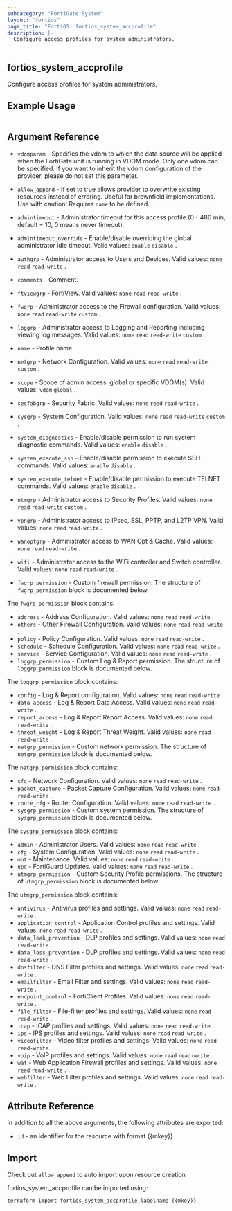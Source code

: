 ```yaml
---
subcategory: "FortiGate System"
layout: "fortios"
page_title: "FortiOS: fortios_system_accprofile"
description: |-
  Configure access profiles for system administrators.
---
```


## fortios_system_accprofile
Configure access profiles for system administrators.

## Example Usage

```hcl

```

## Argument Reference
* `vdomparam` - Specifies the vdom to which the data source will be applied when the FortiGate unit is running in VDOM mode. Only one vdom can be specified. If you want to inherit the vdom configuration of the provider, please do not set this parameter.
* `allow_append` - If set to true allows provider to overwrite existing resources instead of erroring. Useful for brownfield implementations. Use with caution! Requires `name` to be defined.

* `admintimeout` - Administrator timeout for this access profile (0 - 480 min, default = 10, 0 means never timeout).
* `admintimeout_override` - Enable/disable overriding the global administrator idle timeout. Valid values: `enable` `disable` .
* `authgrp` - Administrator access to Users and Devices. Valid values: `none` `read` `read-write` .
* `comments` - Comment.
* `ftviewgrp` - FortiView. Valid values: `none` `read` `read-write` .
* `fwgrp` - Administrator access to the Firewall configuration. Valid values: `none` `read` `read-write` `custom` .
* `loggrp` - Administrator access to Logging and Reporting including viewing log messages. Valid values: `none` `read` `read-write` `custom` .
* `name` - Profile name.
* `netgrp` - Network Configuration. Valid values: `none` `read` `read-write` `custom` .
* `scope` - Scope of admin access: global or specific VDOM(s). Valid values: `vdom` `global` .
* `secfabgrp` - Security Fabric. Valid values: `none` `read` `read-write` .
* `sysgrp` - System Configuration. Valid values: `none` `read` `read-write` `custom` .
* `system_diagnostics` - Enable/disable permission to run system diagnostic commands. Valid values: `enable` `disable` .
* `system_execute_ssh` - Enable/disable permission to execute SSH commands. Valid values: `enable` `disable` .
* `system_execute_telnet` - Enable/disable permission to execute TELNET commands. Valid values: `enable` `disable` .
* `utmgrp` - Administrator access to Security Profiles. Valid values: `none` `read` `read-write` `custom` .
* `vpngrp` - Administrator access to IPsec, SSL, PPTP, and L2TP VPN. Valid values: `none` `read` `read-write` .
* `wanoptgrp` - Administrator access to WAN Opt & Cache. Valid values: `none` `read` `read-write` .
* `wifi` - Administrator access to the WiFi controller and Switch controller. Valid values: `none` `read` `read-write` .
* `fwgrp_permission` - Custom firewall permission. The structure of `fwgrp_permission` block is documented below.

The `fwgrp_permission` block contains:

* `address` - Address Configuration. Valid values: `none` `read` `read-write` .
* `others` - Other Firewall Configuration. Valid values: `none` `read` `read-write` .
* `policy` - Policy Configuration. Valid values: `none` `read` `read-write` .
* `schedule` - Schedule Configuration. Valid values: `none` `read` `read-write` .
* `service` - Service Configuration. Valid values: `none` `read` `read-write` .
* `loggrp_permission` - Custom Log & Report permission. The structure of `loggrp_permission` block is documented below.

The `loggrp_permission` block contains:

* `config` - Log & Report configuration. Valid values: `none` `read` `read-write` .
* `data_access` - Log & Report Data Access. Valid values: `none` `read` `read-write` .
* `report_access` - Log & Report Report Access. Valid values: `none` `read` `read-write` .
* `threat_weight` - Log & Report Threat Weight. Valid values: `none` `read` `read-write` .
* `netgrp_permission` - Custom network permission. The structure of `netgrp_permission` block is documented below.

The `netgrp_permission` block contains:

* `cfg` - Network Configuration. Valid values: `none` `read` `read-write` .
* `packet_capture` - Packet Capture Configuration. Valid values: `none` `read` `read-write` .
* `route_cfg` - Router Configuration. Valid values: `none` `read` `read-write` .
* `sysgrp_permission` - Custom system permission. The structure of `sysgrp_permission` block is documented below.

The `sysgrp_permission` block contains:

* `admin` - Administrator Users. Valid values: `none` `read` `read-write` .
* `cfg` - System Configuration. Valid values: `none` `read` `read-write` .
* `mnt` - Maintenance. Valid values: `none` `read` `read-write` .
* `upd` - FortiGuard Updates. Valid values: `none` `read` `read-write` .
* `utmgrp_permission` - Custom Security Profile permissions. The structure of `utmgrp_permission` block is documented below.

The `utmgrp_permission` block contains:

* `antivirus` - Antivirus profiles and settings. Valid values: `none` `read` `read-write` .
* `application_control` - Application Control profiles and settings. Valid values: `none` `read` `read-write` .
* `data_leak_prevention` - DLP profiles and settings. Valid values: `none` `read` `read-write` .
* `data_loss_prevention` - DLP profiles and settings. Valid values: `none` `read` `read-write` .
* `dnsfilter` - DNS Filter profiles and settings. Valid values: `none` `read` `read-write` .
* `emailfilter` - Email Filter and settings. Valid values: `none` `read` `read-write` .
* `endpoint_control` - FortiClient Profiles. Valid values: `none` `read` `read-write` .
* `file_filter` - File-filter profiles and settings. Valid values: `none` `read` `read-write` .
* `icap` - ICAP profiles and settings. Valid values: `none` `read` `read-write` .
* `ips` - IPS profiles and settings. Valid values: `none` `read` `read-write` .
* `videofilter` - Video filter profiles and settings. Valid values: `none` `read` `read-write` .
* `voip` - VoIP profiles and settings. Valid values: `none` `read` `read-write` .
* `waf` - Web Application Firewall profiles and settings. Valid values: `none` `read` `read-write` .
* `webfilter` - Web Filter profiles and settings. Valid values: `none` `read` `read-write` .

## Attribute Reference

In addition to all the above arguments, the following attributes are exported:
* `id` - an identifier for the resource with format {{mkey}}.

## Import

Check out `allow_append` to auto import upon resource creation.

fortios_system_accprofile can be imported using:
```sh
terraform import fortios_system_accprofile.labelname {{mkey}}
```
